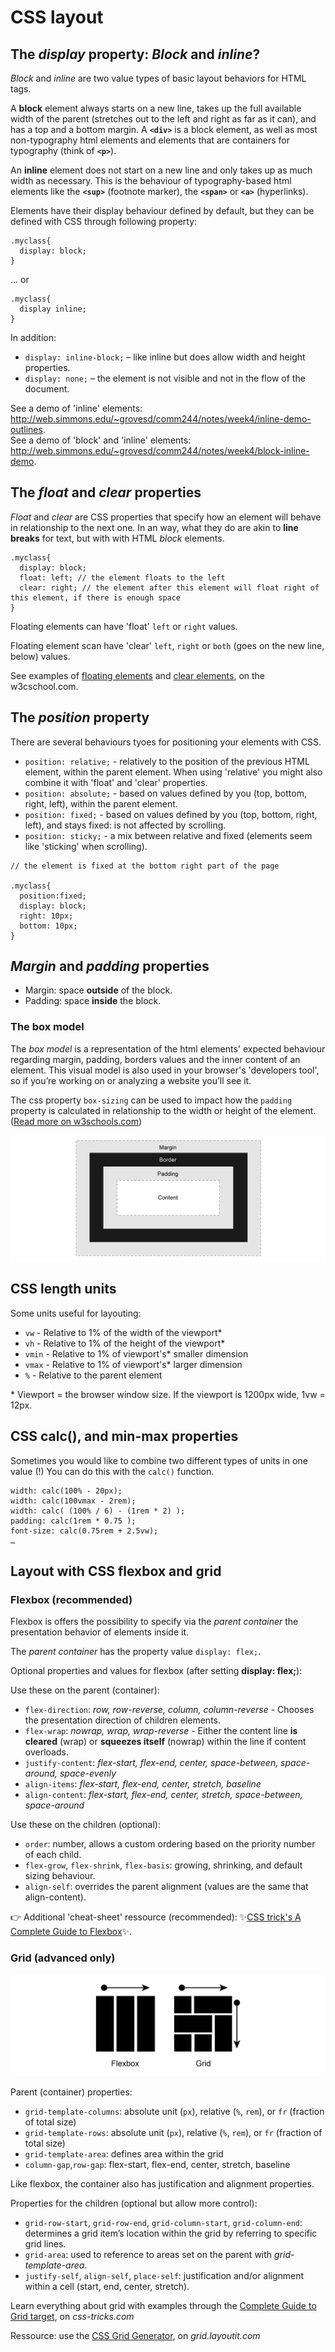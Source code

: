 # CSS layout

## The *display* property: *Block* and *inline*?

*Block* and *inline* are two value types of basic layout behaviors for HTML tags. 

A **block** element always starts on a new line, takes up the full available width of the parent (stretches out to the left and right as far as it can), and has a top and a bottom margin. A **`<div>`** is a block element, as well as most non-typography html elements and elements that are containers for typography (think of **`<p>`**).

An **inline** element does not start on a new line and only takes up as much width as necessary. This is the behaviour of typography-based html elements like the **`<sup>`** (footnote marker), the **`<span>`** or **`<a>`** (hyperlinks).

Elements have their display behaviour defined by default, but they can be defined with CSS through following property:

```
.myclass{
  display: block;
}
```

... or

```
.myclass{
  display inline;
}
```

In addition:

- `display: inline-block;` – like inline but does allow width and height properties.
- `display: none;` – the element is not visible and not in the flow of the document.

See a demo of 'inline' elements: http://web.simmons.edu/~grovesd/comm244/notes/week4/inline-demo-outlines. <br>
See a demo of 'block' and 'inline' elements: http://web.simmons.edu/~grovesd/comm244/notes/week4/block-inline-demo.

## The *float* and *clear* properties

*Float* and *clear* are CSS properties that specify how an element will behave in relationship to the next one. In an way, what they do are akin to **line breaks** for text, but with with HTML *block* elements.

```
.myclass{
  display: block;
  float: left; // the element floats to the left
  clear: right; // the element after this element will float right of this element, if there is enough space
}
```

Floating elements can have 'float' `left` or `right` values.

Floating element scan have 'clear' `left`, `right` or `both` (goes on the new line, below) values.

See examples of [floating elements](https://www.w3schools.com/css/css_float_examples.asp) and [clear elements](https://www.w3schools.com/css/css_float_clear.asp), on the w3cschool.com.

## The *position* property

There are several behaviours tyoes for positioning your elements with CSS. 

* `position: relative;` - relatively to the position of the previous HTML element, within the parent element. When using 'relative' you might also combine it with 'float' and 'clear' properties.
* `position: absolute;` - based on values defined by you (top, bottom, right, left), within the parent element.
* `position: fixed;` - based on values defined by you (top, bottom, right, left), and stays fixed: is not affected by scrolling.
* `position: sticky;` - a mix between relative and fixed (elements seem like 'sticking' when scrolling).

```
// the element is fixed at the bottom right part of the page

.myclass{
  position:fixed;
  display: block;
  right: 10px;
  bottom: 10px;
}
```

## *Margin* and *padding* properties

- Margin: space **outside** of the block.
- Padding: space **inside** the block.

### The box model

The *box model* is a representation of the html elements' expected behaviour regarding margin, padding, borders values and the inner content of an element. This visual model is also used in your browser's 'developers tool', so if you’re working on or analyzing a website you’ll see it.

The css property `box-sizing` can be used to impact how the `padding` property is calculated in relationship to the width or height of the element. ([Read more on w3schools.com](https://www.w3schools.com/css/css3_box-sizing.asp))

![The box model](box-model.png)

## CSS length units

Some units useful for layouting:

- `vw` - Relative to 1% of the width of the viewport*
- `vh` - Relative to 1% of the height of the viewport*
- `vmin` - Relative to 1% of viewport's* smaller dimension
- `vmax` - Relative to 1% of viewport's* larger dimension
- `%` - Relative to the parent element

\* Viewport = the browser window size. If the viewport is 1200px wide, 1vw = 12px.

## CSS calc(), and min-max properties

Sometimes you would like to combine two different types of units in one value (!) You can do this with the `calc()` function.

```
width: calc(100% - 20px);
width: calc(100vmax - 2rem);
width: calc( (100% / 6) - (1rem * 2) );
padding: calc(1rem * 0.75 );
font-size: calc(0.75rem + 2.5vw);
…
```

## Layout with CSS flexbox and grid

### Flexbox (recommended)

Flexbox is offers the possibility to specify via the *parent container* the presentation behavior of elements inside it. 

The *parent container* has the property value `display: flex;`.

Optional properties and values for flexbox (after setting **display: flex;**):

Use these on the parent (container):

- `flex-direction`: *row, row-reverse, column, column-reverse* - Chooses the presentation direction of children elements.
- `flex-wrap`: *nowrap, wrap, wrap-reverse* - Either the content line **is cleared** (wrap) or **squeezes itself** (nowrap) within the line if content overloads.
- `justify-content`: *flex-start, flex-end, center, space-between, space-around, space-evenly*
- `align-items`: *flex-start, flex-end, center, stretch, baseline*
- `align-content`: *flex-start, flex-end, center, stretch, space-between, space-around*

Use these on the children (optional):

- `order`: number, allows a custom ordering based on the priority number of each child.
- `flex-grow`, `flex-shrink`, `flex-basis`: growing, shrinking, and default sizing behaviour.
- `align-self`: overrides the parent alignment (values are the same that align-content).

👉 Additional 'cheat-sheet' ressource (recommended): ✨[CSS trick's A Complete Guide to Flexbox](https://css-tricks.com/snippets/css/a-guide-to-flexbox/)✨.

### Grid (advanced only)

![Grid](flexbox-vs-grid.png)

Parent (container) properties:

- `grid-template-columns`: absolute unit (`px`), relative (`%`, `rem`), or `fr` (fraction of total size)
- `grid-template-rows`: absolute unit (`px`), relative (`%`, `rem`), or `fr` (fraction of total size)
- `grid-template-area`: defines area within the grid
- `column-gap`,`row-gap`: flex-start, flex-end, center, stretch, baseline

Like flexbox, the container also has justification and alignment properties.

Properties for the children (optional but allow more control):

- `grid-row-start`, `grid-row-end`, `grid-column-start`, `grid-column-end`: determines a grid item’s location within the grid by referring to specific grid lines.
- `grid-area`: used to reference to areas set on the parent with *grid-template-area*.
- `justify-self`, `align-self`, `place-self`: justification and/or alignment within a cell (start, end, center, stretch).

Learn everything about grid with examples through the [Complete Guide to Grid target](https://css-tricks.com/snippets/css/complete-guide-grid/), on *css-tricks.com*

Ressource: use the [CSS Grid Generator](https://grid.layoutit.com), on *grid.layoutit.com*
